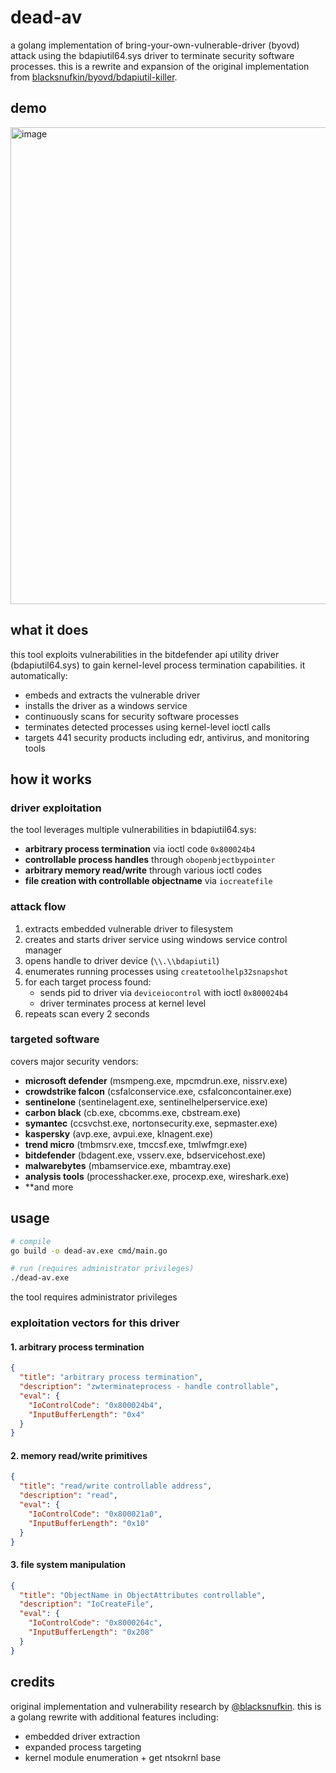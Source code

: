 # dead-av 
a golang implementation of bring-your-own-vulnerable-driver (byovd) attack using the bdapiutil64.sys driver to terminate security software processes. this is a rewrite and expansion of the original implementation from [blacksnufkin/byovd/bdapiutil-killer](https://github.com/BlackSnufkin/BYOVD/tree/main/BdApiUtil-Killer).

## demo 
<img width="579" height="763" alt="image" src="https://github.com/user-attachments/assets/87fdaf3f-5768-45b4-a316-5770621d8094" />

## what it does

this tool exploits vulnerabilities in the bitdefender api utility driver (bdapiutil64.sys) to gain kernel-level process termination capabilities. it automatically:

- embeds and extracts the vulnerable driver
- installs the driver as a windows service
- continuously scans for security software processes
- terminates detected processes using kernel-level ioctl calls
- targets 441 security products including edr, antivirus, and monitoring tools

## how it works

### driver exploitation
the tool leverages multiple vulnerabilities in bdapiutil64.sys:
- **arbitrary process termination** via ioctl code `0x800024b4`
- **controllable process handles** through `obopenbjectbypointer`
- **arbitrary memory read/write** through various ioctl codes
- **file creation with controllable objectname** via `iocreatefile`

### attack flow
1. extracts embedded vulnerable driver to filesystem
2. creates and starts driver service using windows service control manager
3. opens handle to driver device (`\\.\\bdapiutil`)
4. enumerates running processes using `createtoolhelp32snapshot`
5. for each target process found:
   - sends pid to driver via `deviceiocontrol` with ioctl `0x800024b4`
   - driver terminates process at kernel level
6. repeats scan every 2 seconds

### targeted software
covers major security vendors:
- **microsoft defender** (msmpeng.exe, mpcmdrun.exe, nissrv.exe)
- **crowdstrike falcon** (csfalconservice.exe, csfalconcontainer.exe)
- **sentinelone** (sentinelagent.exe, sentinelhelperservice.exe)
- **carbon black** (cb.exe, cbcomms.exe, cbstream.exe)
- **symantec** (ccsvchst.exe, nortonsecurity.exe, sepmaster.exe)
- **kaspersky** (avp.exe, avpui.exe, klnagent.exe)
- **trend micro** (tmbmsrv.exe, tmccsf.exe, tmlwfmgr.exe)
- **bitdefender** (bdagent.exe, vsserv.exe, bdservicehost.exe)
- **malwarebytes** (mbamservice.exe, mbamtray.exe)
- **analysis tools** (processhacker.exe, procexp.exe, wireshark.exe)
- **and more

## usage

```bash
# compile
go build -o dead-av.exe cmd/main.go

# run (requires administrator privileges)
./dead-av.exe
```

the tool requires administrator privileges


### exploitation vectors for this driver

#### 1. arbitrary process termination
```json
{
  "title": "arbitrary process termination",
  "description": "zwterminateprocess - handle controllable",
  "eval": {
    "IoControlCode": "0x800024b4",
    "InputBufferLength": "0x4"
  }
}
```

#### 2. memory read/write primitives
```json
{
  "title": "read/write controllable address",
  "description": "read",
  "eval": {
    "IoControlCode": "0x800021a0",
    "InputBufferLength": "0x10"
  }
}
```

#### 3. file system manipulation
```json
{
  "title": "ObjectName in ObjectAttributes controllable",
  "description": "IoCreateFile",
  "eval": {
    "IoControlCode": "0x8000264c",
    "InputBufferLength": "0x208"
  }
}
```

## credits

original implementation and vulnerability research by [@blacksnufkin](https://github.com/BlackSnufkin/BYOVD/tree/main/BdApiUtil-Killer). this is a golang rewrite with additional features including:
- embedded driver extraction
- expanded process targeting
- kernel module enumeration + get ntsokrnl base


